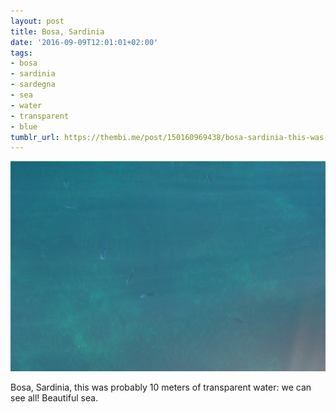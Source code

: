 ```yaml
---
layout: post
title: Bosa, Sardinia
date: '2016-09-09T12:01:01+02:00'
tags:
- bosa
- sardinia
- sardegna
- sea
- water
- transparent
- blue
tumblr_url: https://thembi.me/post/150160969438/bosa-sardinia-this-was-probably-10-meters-of
---
```

 ![](/files/tumblr_od6xtjEKSH1tq106bo1_1280.jpg)  

Bosa, Sardinia, this was probably 10 meters of transparent water: we can see all! Beautiful sea.

